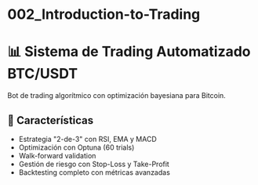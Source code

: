 # 002_Introduction-to-Trading
# 📊 Sistema de Trading Automatizado BTC/USDT

Bot de trading algorítmico con optimización bayesiana para Bitcoin.

## 🎯 Características

- Estrategia "2-de-3" con RSI, EMA y MACD
- Optimización con Optuna (60 trials)
- Walk-forward validation
- Gestión de riesgo con Stop-Loss y Take-Profit
- Backtesting completo con métricas avanzadas
